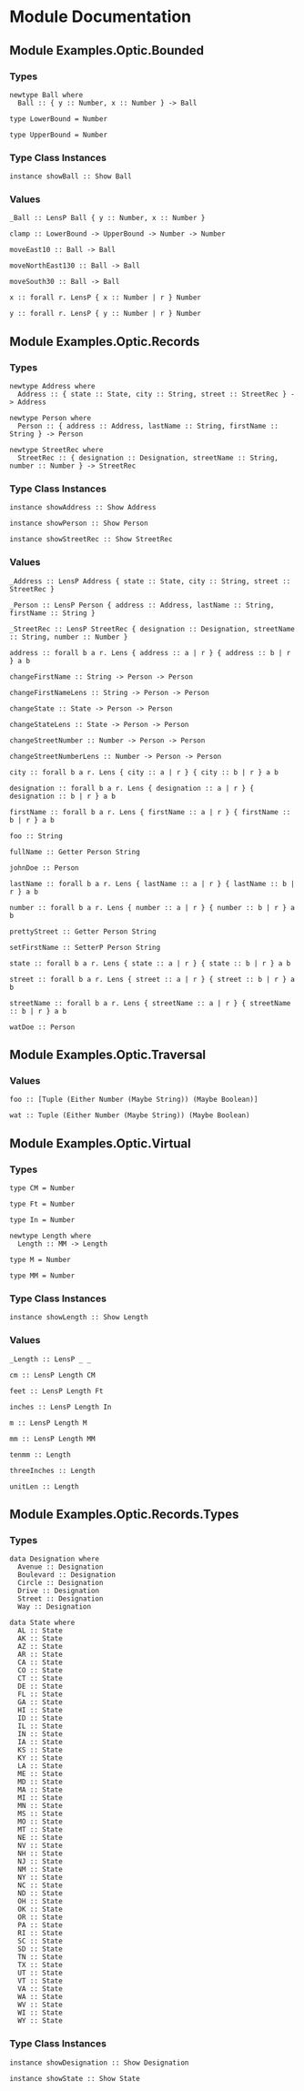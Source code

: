 # Module Documentation

## Module Examples.Optic.Bounded

### Types

    newtype Ball where
      Ball :: { y :: Number, x :: Number } -> Ball

    type LowerBound = Number

    type UpperBound = Number


### Type Class Instances

    instance showBall :: Show Ball


### Values

    _Ball :: LensP Ball { y :: Number, x :: Number }

    clamp :: LowerBound -> UpperBound -> Number -> Number

    moveEast10 :: Ball -> Ball

    moveNorthEast130 :: Ball -> Ball

    moveSouth30 :: Ball -> Ball

    x :: forall r. LensP { x :: Number | r } Number

    y :: forall r. LensP { y :: Number | r } Number


## Module Examples.Optic.Records

### Types

    newtype Address where
      Address :: { state :: State, city :: String, street :: StreetRec } -> Address

    newtype Person where
      Person :: { address :: Address, lastName :: String, firstName :: String } -> Person

    newtype StreetRec where
      StreetRec :: { designation :: Designation, streetName :: String, number :: Number } -> StreetRec


### Type Class Instances

    instance showAddress :: Show Address

    instance showPerson :: Show Person

    instance showStreetRec :: Show StreetRec


### Values

    _Address :: LensP Address { state :: State, city :: String, street :: StreetRec }

    _Person :: LensP Person { address :: Address, lastName :: String, firstName :: String }

    _StreetRec :: LensP StreetRec { designation :: Designation, streetName :: String, number :: Number }

    address :: forall b a r. Lens { address :: a | r } { address :: b | r } a b

    changeFirstName :: String -> Person -> Person

    changeFirstNameLens :: String -> Person -> Person

    changeState :: State -> Person -> Person

    changeStateLens :: State -> Person -> Person

    changeStreetNumber :: Number -> Person -> Person

    changeStreetNumberLens :: Number -> Person -> Person

    city :: forall b a r. Lens { city :: a | r } { city :: b | r } a b

    designation :: forall b a r. Lens { designation :: a | r } { designation :: b | r } a b

    firstName :: forall b a r. Lens { firstName :: a | r } { firstName :: b | r } a b

    foo :: String

    fullName :: Getter Person String

    johnDoe :: Person

    lastName :: forall b a r. Lens { lastName :: a | r } { lastName :: b | r } a b

    number :: forall b a r. Lens { number :: a | r } { number :: b | r } a b

    prettyStreet :: Getter Person String

    setFirstName :: SetterP Person String

    state :: forall b a r. Lens { state :: a | r } { state :: b | r } a b

    street :: forall b a r. Lens { street :: a | r } { street :: b | r } a b

    streetName :: forall b a r. Lens { streetName :: a | r } { streetName :: b | r } a b

    watDoe :: Person


## Module Examples.Optic.Traversal

### Values

    foo :: [Tuple (Either Number (Maybe String)) (Maybe Boolean)]

    wat :: Tuple (Either Number (Maybe String)) (Maybe Boolean)


## Module Examples.Optic.Virtual

### Types

    type CM = Number

    type Ft = Number

    type In = Number

    newtype Length where
      Length :: MM -> Length

    type M = Number

    type MM = Number


### Type Class Instances

    instance showLength :: Show Length


### Values

    _Length :: LensP _ _

    cm :: LensP Length CM

    feet :: LensP Length Ft

    inches :: LensP Length In

    m :: LensP Length M

    mm :: LensP Length MM

    tenmm :: Length

    threeInches :: Length

    unitLen :: Length


## Module Examples.Optic.Records.Types

### Types

    data Designation where
      Avenue :: Designation
      Boulevard :: Designation
      Circle :: Designation
      Drive :: Designation
      Street :: Designation
      Way :: Designation

    data State where
      AL :: State
      AK :: State
      AZ :: State
      AR :: State
      CA :: State
      CO :: State
      CT :: State
      DE :: State
      FL :: State
      GA :: State
      HI :: State
      ID :: State
      IL :: State
      IN :: State
      IA :: State
      KS :: State
      KY :: State
      LA :: State
      ME :: State
      MD :: State
      MA :: State
      MI :: State
      MN :: State
      MS :: State
      MO :: State
      MT :: State
      NE :: State
      NV :: State
      NH :: State
      NJ :: State
      NM :: State
      NY :: State
      NC :: State
      ND :: State
      OH :: State
      OK :: State
      OR :: State
      PA :: State
      RI :: State
      SC :: State
      SD :: State
      TN :: State
      TX :: State
      UT :: State
      VT :: State
      VA :: State
      WA :: State
      WV :: State
      WI :: State
      WY :: State


### Type Class Instances

    instance showDesignation :: Show Designation

    instance showState :: Show State



